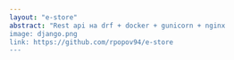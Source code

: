 ```yaml
---
layout: "e-store"
abstract: "Rest api на drf + docker + gunicorn + nginx
image: django.png
link: https://github.com/rpopov94/e-store
---
```

